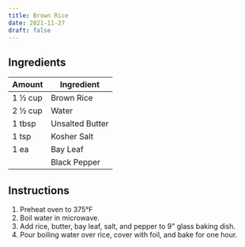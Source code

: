 ```yaml
---
title: Brown Rice
date: 2021-11-27
draft: false
---
```


## Ingredients

| Amount  | Ingredient      |
|---------| --------------- |
| 1 ½ cup | Brown Rice      |
| 2 ½ cup | Water           |
| 1 tbsp  | Unsalted Butter |
| 1 tsp   | Kosher Salt     |
| 1 ea    | Bay Leaf        |
|         | Black Pepper    |

## Instructions

1. Preheat oven to 375°F
2. Boil water in microwave.
3. Add rice, butter, bay leaf, salt, and pepper to 9" glass baking dish.
4. Pour boiling water over rice, cover with foil, and bake for one hour.
